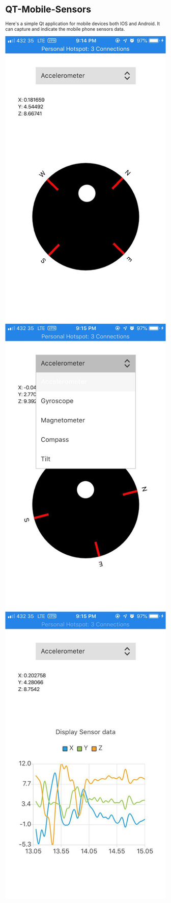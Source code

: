 # QT-Mobile-Sensors
Here's a simple Qt application for mobile devices both IOS and Android. It can capture and indicate the mobile phone sensors data.

![Main Application,main app](./Pictures/a.jpg "main application view")
![Main Application,main app](./Pictures/b.jpg "sensors")
![Main Application,main app](./Pictures/c.jpg "charts graph")



